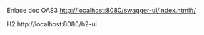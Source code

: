 Enlace doc OAS3
[http://localhost:8080/swagger-ui/index.html#/](https://app.swaggerhub.com/apis/LUIS99CH/Library/1.0.0)

H2 
http://localhost:8080/h2-ui
